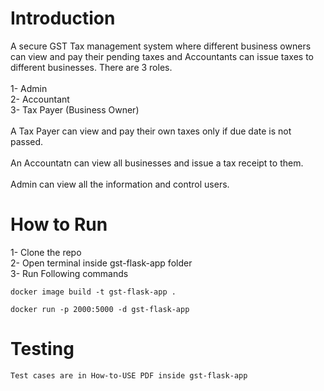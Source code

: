 <h1>Introduction</h1>
A secure GST Tax management system where different business owners can view and pay their pending taxes and Accountants can issue taxes to different businesses.
There are 3 roles.<br><br>
<l>1- Admin</l><br>
<l>2- Accountant</l><br>
<l>3- Tax Payer (Business Owner)</l><br>
<br>
<l>A Tax Payer can view and pay their own taxes only if due date is not passed.</l><br><br>
<l>An Accountatn can view all businesses and issue a tax receipt to them.</l><br><br>
<l>Admin can view all the information and control users.</l><br>

<h1>How to Run</h1>

<l>1- Clone the repo</l><br>
<l>2- Open terminal inside gst-flask-app folder</l><br>
<l>3- Run Following commands</l><br>

```
docker image build -t gst-flask-app .

docker run -p 2000:5000 -d gst-flask-app
```

<h1>Testing</h1>

```
Test cases are in How-to-USE PDF inside gst-flask-app
```

